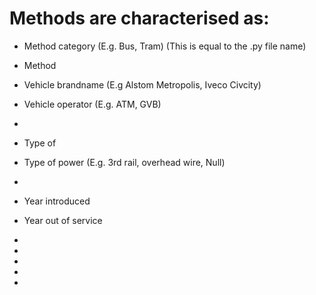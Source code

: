 # Methods are characterised as:

- Method category (E.g. Bus, Tram) (This is equal to the .py file name)
- Method 
- Vehicle brandname (E.g Alstom Metropolis, Iveco Civcity)
- Vehicle operator (E.g. ATM, GVB)
- 


- Type of 
- Type of power (E.g. 3rd rail, overhead wire, Null)
- 
- Year introduced
- Year out of service
-
-
-
-
-
